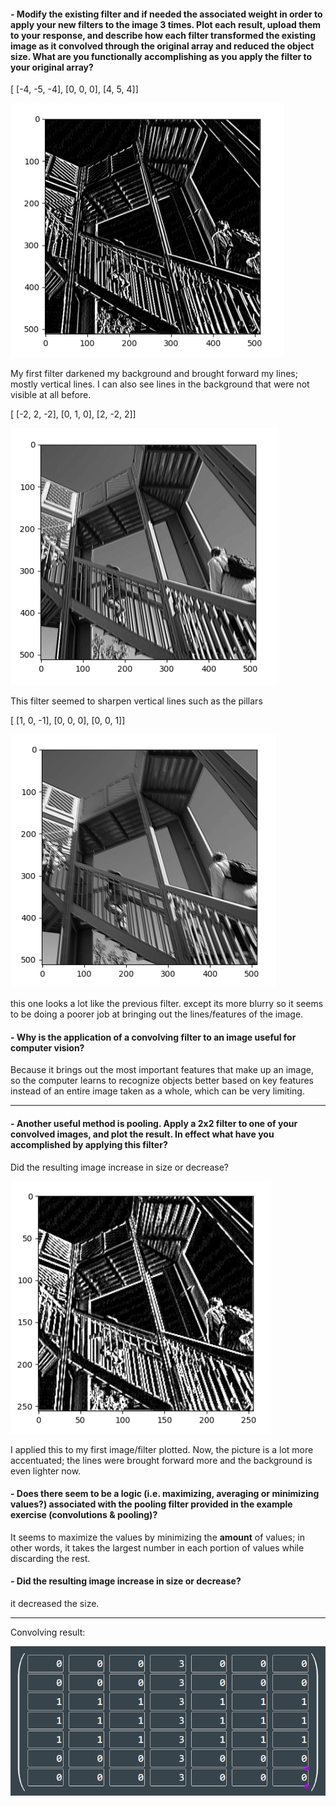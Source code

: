 #### - Modify the existing filter and if needed the associated weight in order to apply your new filters to the image 3 times. Plot each result, upload them to your response, and describe how each filter transformed the existing image as it convolved through the original array and reduced the object size. What are you functionally accomplishing as you apply the filter to your original array?

[ [-4, -5, -4], [0, 0, 0], [4, 5, 4]]


![img_13.png](img_13.png)


My first filter darkened my background and brought forward my lines; mostly vertical lines. I can also see lines in the background that were not visible at all before.


[ [-2, 2, -2], [0, 1, 0], [2, -2, 2]]


![img_14.png](img_14.png)


This filter seemed to sharpen vertical lines such as the pillars


[ [1, 0, -1], [0, 0, 0], [0, 0, 1]]


![img_15.png](img_15.png)


this one looks a lot like the previous filter. except its more blurry so it seems to be doing a poorer job at bringing out the lines/features of the image.

#### - Why is the application of a convolving filter to an image useful for computer vision? 
Because it brings out the most important features that make up an image, so the computer learns to recognize objects better based on key features instead of an entire image taken as a whole, which can be very limiting.
___
#### - Another useful method is pooling. Apply a 2x2 filter to one of your convolved images, and plot the result. In effect what have you accomplished by applying this filter? 
Did the resulting image increase in size or decrease? 

![img_16.png](img_16.png)



I applied this to my first image/filter plotted. Now, the picture is a lot more accentuated; the lines were brought forward more and the background is even lighter now.

#### - Does there seem to be a logic (i.e. maximizing, averaging or minimizing values?) associated with the pooling filter provided in the example exercise (convolutions & pooling)?
It seems to maximize the values by minimizing the **amount** of values; in other words, it takes the largest number in each portion of values while discarding the rest.

#### - Did the resulting image increase in size or decrease?
it decreased the size.

---
Convolving result:

![img_18.png](img_18.png)